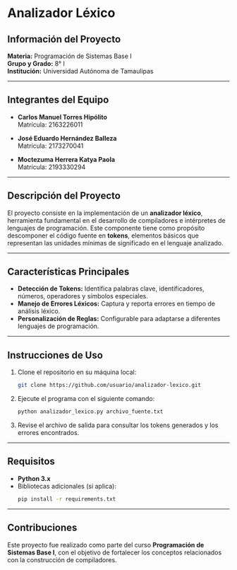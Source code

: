 
# **Analizador Léxico**

## **Información del Proyecto**

**Materia:** Programación de Sistemas Base I  
**Grupo y Grado:** 8° I  
**Institución:** Universidad Autónoma de Tamaulipas  

---

## **Integrantes del Equipo**

- **Carlos Manuel Torres Hipólito**  
  Matrícula: 2163226011  

- **José Eduardo Hernández Balleza**  
  Matrícula: 2173270041  

- **Moctezuma Herrera Katya Paola**  
  Matrícula: 2193330294  

---

## **Descripción del Proyecto**

El proyecto consiste en la implementación de un **analizador léxico**, herramienta fundamental en el desarrollo de compiladores e intérpretes de lenguajes de programación. Este componente tiene como propósito descomponer el código fuente en **tokens**, elementos básicos que representan las unidades mínimas de significado en el lenguaje analizado.

---

## **Características Principales**

- **Detección de Tokens:** Identifica palabras clave, identificadores, números, operadores y símbolos especiales.  
- **Manejo de Errores Léxicos:** Captura y reporta errores en tiempo de análisis léxico.  
- **Personalización de Reglas:** Configurable para adaptarse a diferentes lenguajes de programación.  

---

## **Instrucciones de Uso**

1. Clone el repositorio en su máquina local:  
   ```bash
   git clone https://github.com/usuario/analizador-lexico.git
   ```

2. Ejecute el programa con el siguiente comando:  
   ```bash
   python analizador_lexico.py archivo_fuente.txt
   ```

3. Revise el archivo de salida para consultar los tokens generados y los errores encontrados.

---

## **Requisitos**

- **Python 3.x**  
- Bibliotecas adicionales (si aplica):  
  ```bash
  pip install -r requirements.txt
  ```

---

## **Contribuciones**

Este proyecto fue realizado como parte del curso **Programación de Sistemas Base I**, con el objetivo de fortalecer los conceptos relacionados con la construcción de compiladores.
